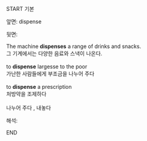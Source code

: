 START
기본

앞면:
dispense


뒷면:
<div><div>The machine <b>dispenses</b> a range of drinks and snacks. </div><div>그 기계에서는 다양한 음료와 스낵이 나온다.</div></div><div><br></div><div><div>to <strong>dispense</strong> largesse to the poor </div><div><div>가난한 사람들에게 부조금을 나누어 주다</div></div></div><div><br></div><div><div>to <b>dispense</b> a prescription </div><div>처방약을 조제하다</div></div><div><br></div><div>나누어 주다 , 내놓다</div>


해석:

END